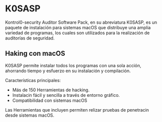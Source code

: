 # K0SASP
Kontrol0-security Auditor Software Pack, en su abreviatura K0SASP, es un paquete de instalación para sistemas macOS que distribuye una amplia variedad de programas, los cuales son utilizados para la realización de auditorías de seguridad.

Haking con macOS
---------------------------------------
K0SASP permite instalar todos los programas con una sola acción, ahorrando tiempo y esfuerzo en su instalación y compilación.

Características principales:
+ Más de 150 Herramientas de hacking.
+ Instalacin fácil y sencilla a través de entorno gráfico.
+ Compatibilidad con sistemas macOS

Las Herramientas que incluyen permiten relizar pruebas de penetracin desde sistemas macOS.
